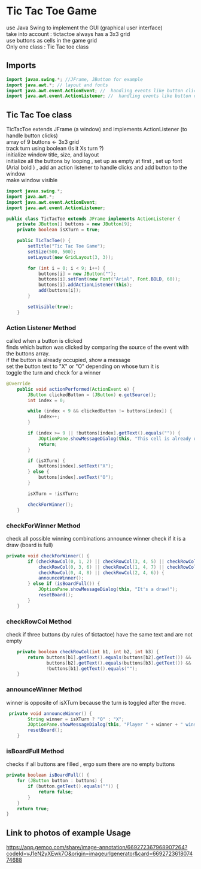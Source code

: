 # Tic Tac Toe Game 

use  Java Swing to implement the GUI (graphical user interface) <br>
take into account : tictactoe always has a 3x3 grid <br>
use buttons as cells in the game grid <br>
Only one class : Tic Tac toe class <br>

## Imports 

```java
import javax.swing.*; //JFrame, JButton for example
import java.awt.*; // layout and fonts
import java.awt.event.ActionEvent; //  handling events like button clicks
import java.awt.event.ActionListener; //  handling events like button clicks

```

## Tic Tac Toe class 
TicTacToe extends JFrame (a window) and implements ActionListener (to handle button clicks)<br>
array of 9 buttons <- 3x3 grid<br>
track turn using boolean (Is it Xs turn ?)<br>
initialize  window title, size, and layout <br>
initialize all the buttons by looping , set up as empty at first , set up font (Arial bold ) , add an action listener to handle clicks and add button to the window<br>
make window visible<br>

```java
import javax.swing.*;
import java.awt.*;
import java.awt.event.ActionEvent;
import java.awt.event.ActionListener;

public class TicTacToe extends JFrame implements ActionListener {
    private JButton[] buttons = new JButton[9];
    private boolean isXTurn = true;

    public TicTacToe() {
        setTitle("Tic Tac Toe Game");
        setSize(500, 500);
        setLayout(new GridLayout(3, 3));

        for (int i = 0; i < 9; i++) {
            buttons[i] = new JButton("");
            buttons[i].setFont(new Font("Arial", Font.BOLD, 60));
            buttons[i].addActionListener(this);
            add(buttons[i]);
        }

        setVisible(true);
    }

```

### Action Listener Method

called when a button is clicked<br>
finds which button was clicked by comparing the source of the event with the buttons array.<br>
if the button is already occupied, show a message <br>
set the button text to "X" or "O" depending on whose turn it is <br>
toggle the turn and check for a winner<br>



```java
@Override
    public void actionPerformed(ActionEvent e) {
        JButton clickedButton = (JButton) e.getSource();
        int index = 0;

        while (index < 9 && clickedButton != buttons[index]) {
            index++;
        }

        if (index >= 9 || !buttons[index].getText().equals("")) {
            JOptionPane.showMessageDialog(this, "This cell is already occupied. Please choose another one.");
            return;
        }

        if (isXTurn) {
            buttons[index].setText("X");
        } else {
            buttons[index].setText("O");
        }

        isXTurn = !isXTurn;

        checkForWinner();
    }


```
###  checkForWinner Method
check all possible winning combinations 
announce winner 
check if it is a draw (board is full)

```java
private void checkForWinner() {
        if (checkRowCol(0, 1, 2) || checkRowCol(3, 4, 5) || checkRowCol(6, 7, 8) || 
            checkRowCol(0, 3, 6) || checkRowCol(1, 4, 7) || checkRowCol(2, 5, 8) || 
            checkRowCol(0, 4, 8) || checkRowCol(2, 4, 6)) {                       
            announceWinner();
        } else if (isBoardFull()) {
            JOptionPane.showMessageDialog(this, "It's a draw!");
            resetBoard();
        }
    }
```

### checkRowCol Method 
check if three buttons (by rules of tictactoe) have the same text and are not empty

```java
    private boolean checkRowCol(int b1, int b2, int b3) {
        return buttons[b1].getText().equals(buttons[b2].getText()) &&
               buttons[b2].getText().equals(buttons[b3].getText()) &&
               !buttons[b1].getText().equals("");
    }
```


### announceWinner Method 
winner is opposite of isXTurn because the turn is toggled after the move.

```java
 private void announceWinner() {
        String winner = isXTurn ? "O" : "X";
        JOptionPane.showMessageDialog(this, "Player " + winner + " wins!");
        resetBoard();
    }
```

### isBoardFull Method
checks if all buttons are filled , ergo sum there are no empty buttons 

```java
private boolean isBoardFull() {
    for (JButton button : buttons) {
        if (button.getText().equals("")) {
            return false;
        }
    }
    return true;
}

```




## Link to photos of example Usage 
https://app.gemoo.com/share/image-annotation/669272367968907264?codeId=vJ1eN2yXEwk7O&origin=imageurlgenerator&card=669272361807474688

